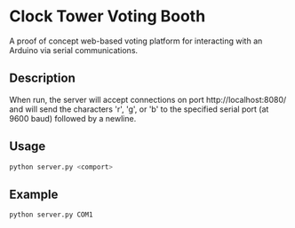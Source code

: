 # Clock Tower Voting Booth

A proof of concept web-based voting platform for interacting with an Arduino via serial communications.

## Description

When run, the server will accept connections on port http://localhost:8080/ and will send the characters 'r', 'g', or 'b' to the specified serial port (at 9600 baud) followed by a newline.

## Usage

```bash
python server.py <comport>
```

## Example

```bash
python server.py COM1
```
